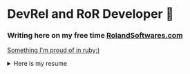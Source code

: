 # DevRel and RoR Developer 🧙

### Writing here on my free time [RolandSoftwares.com](https://rolandsoftwares.com/)

[Something I'm proud of in ruby;)](https://gist.github.com/letItCurl/61960146a2ccc47595fa101cd318da7c)

<details>
  <summary>Here is my resume</summary>
  
  ![Roland lopez resume](https://raw.githubusercontent.com/letItCurl/resume/refs/heads/main/roland_lopez_resume.png)
</details>

